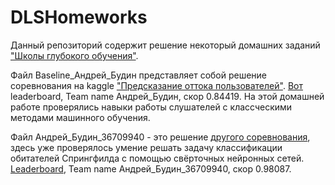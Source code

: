 # DLSHomeworks
 Данный репозиторий содержит решение некоторый домашних заданий ["Школы глубокого обучения"](https://www.dlschool.org/).
 
 Файл Baseline_Андрей_Будин представляет собой решение соревнования на kaggle ["Предсказание оттока пользователей"](https://www.kaggle.com/c/advanced-dls-fall-2020/overview). [Вот](https://www.kaggle.com/c/advanced-dls-fall-2020/leaderboard) leaderboard, Team name Андрей_Будин, скор 0.84419. На этой домашней работе проверялись навыки работы слушателей с классческими методами машинного обучения.

Файл Андрей_Будин_36709940 - это решение [другого соревнования](https://www.kaggle.com/c/journey-springfield), здесь уже проверялось умение решать задачу классификации обитателей Спрингфилда с помощью свёрточных нейронных сетей. [Leaderboard](https://www.kaggle.com/c/journey-springfield/leaderboard), Team name Андрей_Будин_36709940, скор 0.98087.

